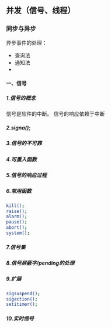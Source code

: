 ## 并发（信号、线程）

### 同步与异步

异步事件的处理：

* 查询法
* 通知法
* 

#### 一、信号

##### 1.信号的概念

信号是软件的中断。
信号的响应依赖于中断

##### 2.signa();

##### 3.信号的不可靠

##### 4.可重入函数

##### 5.信号的响应过程

##### 6.常用函数

```bash
kill();
raise();
alarm();
pause();
abort();
system();
```

##### 7.信号集

##### 8.信号屏蔽字/pending的处理

##### 9.扩展

```bash
sigsuspend();
sigaction();
setitimer();
```

##### 10.实时信号